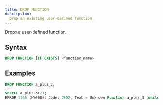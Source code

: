 ```yaml
---
title: DROP FUNCTION
description:
  Drop an existing user-defined function.
---
```


Drops a user-defined function.

## Syntax

```sql
DROP FUNCTION [IF EXISTS] <function_name>
```

## Examples

```sql
DROP FUNCTION a_plus_3;

SELECT a_plus_3(2);
ERROR 1105 (HY000): Code: 2602, Text = Unknown Function a_plus_3 (while in analyze select projection).
```